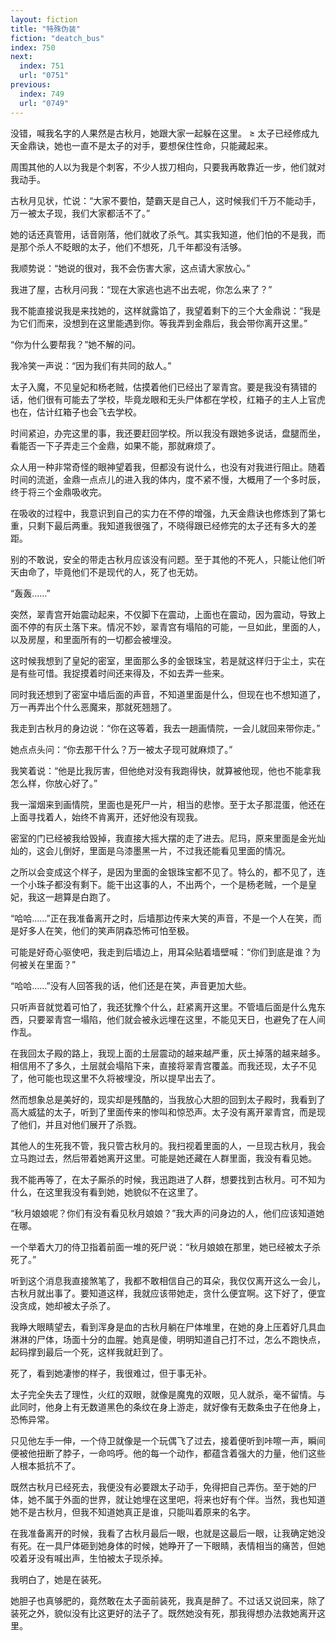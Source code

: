 ```yaml
---
layout: fiction
title: "特殊伪装"
fiction: "deatch_bus"
index: 750
next:
  index: 751
  url: "0751"
previous:
  index: 749
  url: "0749"
---
```

没错，喊我名字的人果然是古秋月，她跟大家一起躲在这里。 ≥ 太子已经修成九天金鼎诀，她也一直不是太子的对手，要想保住性命，只能藏起来。

周围其他的人以为我是个刺客，不少人拔刀相向，只要我再敢靠近一步，他们就对我动手。

古秋月见状，忙说：“大家不要怕，楚霸天是自己人，这时候我们千万不能动手，万一被太子现，我们大家都活不了。”

她的话还真管用，话音刚落，他们就收了杀气。其实我知道，他们怕的不是我，而是那个杀人不眨眼的太子，他们不想死，几千年都没有活够。

我顺势说：“她说的很对，我不会伤害大家，这点请大家放心。”

我进了屋，古秋月问我：“现在大家逃也逃不出去呢，你怎么来了？”

我不能直接说我是来找她的，这样就露馅了，我望着剩下的三个大金鼎说：“我是为它们而来，没想到在这里能遇到你。等我弄到金鼎后，我会带你离开这里。”

“你为什么要帮我？”她不解的问。

我冷笑一声说：“因为我们有共同的敌人。”

太子入魔，不见皇妃和杨老贼，估摸着他们已经出了翠青宫。要是我没有猜错的话，他们很有可能去了学校，毕竟龙眼和无头尸体都在学校，红箱子的主人上官虎也在，估计红箱子也会飞去学校。

时间紧迫，办完这里的事，我还要赶回学校。所以我没有跟她多说话，盘腿而坐，看能否一下子弄走三个金鼎，如果不能，那就麻烦了。

众人用一种非常奇怪的眼神望着我，但都没有说什么，也没有对我进行阻止。随着时间的流逝，金鼎一点点儿的进入我的体内，度不紧不慢，大概用了一个多时辰，终于将三个金鼎吸收完。

在吸收的过程中，我意识到自己的实力在不停的增强，九天金鼎诀也修炼到了第七重，只剩下最后两重。我知道我很强了，不晓得跟已经修完的太子还有多大的差距。

别的不敢说，安全的带走古秋月应该没有问题。至于其他的不死人，只能让他们听天由命了，毕竟他们不是现代的人，死了也无妨。

“轰轰……”

突然，翠青宫开始震动起来，不仅脚下在震动，上面也在震动，因为震动，导致上面不停的有灰土落下来。情况不妙，翠青宫有塌陷的可能，一旦如此，里面的人，以及房屋，和里面所有的一切都会被埋没。

这时候我想到了皇妃的密室，里面那么多的金银珠宝，若是就这样归于尘土，实在是有些可惜。我捉摸着时间还来得及，不如去弄一些来。

同时我还想到了密室中墙后面的声音，不知道里面是什么，但现在也不想知道了，万一再弄出个什么恶魔来，那就死翘翘了。

我走到古秋月的身边说：“你在这等着，我去一趟画情院，一会儿就回来带你走。”

她点点头问：“你去那干什么？万一被太子现可就麻烦了。”

我笑着说：“他是比我厉害，但他绝对没有我跑得快，就算被他现，他也不能拿我怎么样，你放心好了。”

我一溜烟来到画情院，里面也是死尸一片，相当的悲惨。至于太子那混蛋，他还在上面寻找着人，始终不肯离开，还好他没有现我。

密室的门已经被我给毁掉，我直接大摇大摆的走了进去。尼玛，原来里面是金光灿灿的，这会儿倒好，里面是乌漆墨黑一片，不过我还能看见里面的情况。

之所以会变成这个样子，是因为里面的金银珠宝都不见了。特么的，都不见了，连一个小珠子都没有剩下。能干出这事的人，不出两个，一个是杨老贼，一个是皇妃，我这一趟算是白跑了。

“哈哈……”正在我准备离开之时，后墙那边传来大笑的声音，不是一个人在笑，而是好多人在笑，他们的笑声阴森恐怖可怕至极。

可能是好奇心驱使吧，我走到后墙边上，用耳朵贴着墙壁喊：“你们到底是谁？为何被关在里面？”

“哈哈……”没有人回答我的话，他们还是在笑，声音更加大些。

只听声音就觉着可怕了，我还犹豫个什么，赶紧离开这里。不管墙后面是什么鬼东西，只要翠青宫一塌陷，他们就会被永远埋在这里，不能见天日，也避免了在人间作乱。

在我回太子殿的路上，我现上面的土层震动的越来越严重，灰土掉落的越来越多。相信用不了多久，土层就会塌陷下来，直接将翠青宫覆盖。而我还现，太子不见了，他可能也现这里不久将被埋没，所以提早出去了。

然而想象总是美好的，现实却是残酷的，当我放心大胆的回到太子殿时，我看到了高大威猛的太子，听到了里面传来的惨叫和惊恐声。太子没有离开翠青宫，而是现了他们，并且对他们展开了杀戮。

其他人的生死我不管，我只管古秋月的。我扫视着里面的人，一旦现古秋月，我会立马跑过去，然后带着她离开这里。可能是她还藏在人群里面，我没有看见她。

我不能再等了，在太子厮杀的时候，我迅跑进了人群，想要找到古秋月。可不知为什么，在这里我没有看到她，她貌似不在这里了。

“秋月娘娘呢？你们有没有看见秋月娘娘？”我大声的问身边的人，他们应该知道她在哪。

一个举着大刀的侍卫指着前面一堆的死尸说：“秋月娘娘在那里，她已经被太子杀死了。”

听到这个消息我直接煞笔了，我都不敢相信自己的耳朵，我仅仅离开这么一会儿，古秋月就出事了。要知道这样，我就应该带她走，贪什么便宜啊。这下好了，便宜没贪成，她却被太子杀了。

我睁大眼睛望去，看到浑身是血的古秋月躺在尸体堆里，在她的身上压着好几具血淋淋的尸体，场面十分的血腥。她真是傻，明明知道自己打不过，怎么不跑快点，起码撑到最后一个死，这样我就赶到了。

死了，看到她凄惨的样子，我很难过，但于事无补。

太子完全失去了理性，火红的双眼，就像是魔鬼的双眼，见人就杀，毫不留情。与此同时，他身上有无数道黑色的条纹在身上游走，就好像有无数条虫子在他身上，恐怖异常。

只见他左手一伸，一个侍卫就像是一个玩偶飞了过去，接着便听到咔嚓一声，瞬间便被他扭断了脖子，一命呜呼。他的每一个动作，都蕴含着强大的力量，他们这些人根本抵抗不了。

既然古秋月已经死去，我便没有必要跟太子动手，免得把自己弄伤。至于她的尸体，她不属于外面的世界，就让她埋在这里吧，将来也好有个伴。当然，我也知道她不是古秋月，但我不知道她真正是谁，只能叫着原来的名字。

在我准备离开的时候，我看了古秋月最后一眼，也就是这最后一眼，让我确定她没有死。在一具尸体砸到她身体的时候，她睁开了一下眼睛，表情相当的痛苦，但她咬着牙没有喊出声，生怕被太子现杀掉。

我明白了，她是在装死。

她胆子也真够肥的，竟然敢在太子面前装死，我真是醉了。不过话又说回来，除了装死之外，貌似没有比这更好的法子了。既然她没有死，那我得想办法救她离开这里。